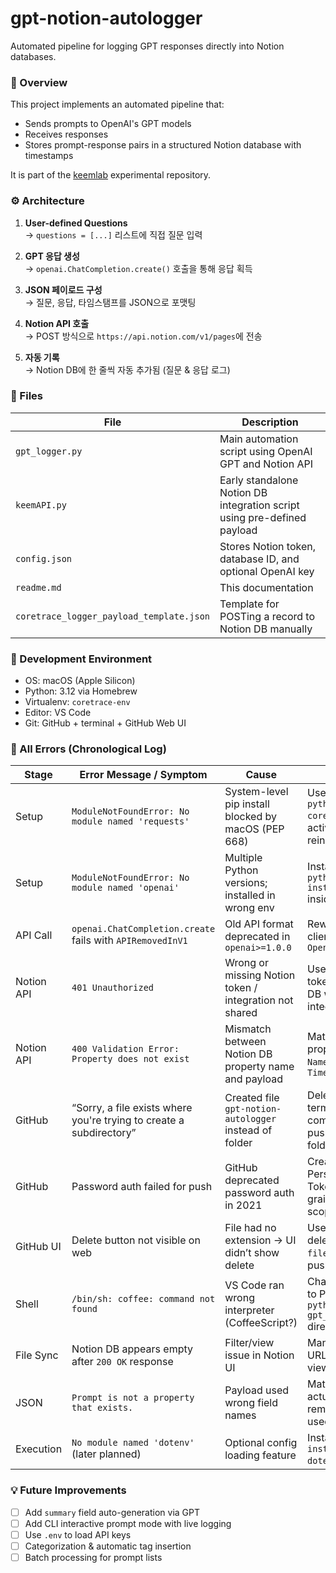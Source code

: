 # gpt-notion-autologger
  Automated pipeline for logging GPT responses directly into Notion databases.


### 🧠 Overview

This project implements an automated pipeline that:
- Sends prompts to OpenAI's GPT models
- Receives responses
- Stores prompt-response pairs in a structured Notion database with timestamps

It is part of the [keemlab](https://github.com/kimnahyun57/keemlab) experimental repository.



### ⚙️ Architecture

1. **User-defined Questions**  
   → `questions = [...]` 리스트에 직접 질문 입력

2. **GPT 응답 생성**  
   → `openai.ChatCompletion.create()` 호출을 통해 응답 획득

3. **JSON 페이로드 구성**  
   → 질문, 응답, 타임스탬프를 JSON으로 포맷팅

4. **Notion API 호출**  
   → POST 방식으로 `https://api.notion.com/v1/pages`에 전송

5. **자동 기록**  
   → Notion DB에 한 줄씩 자동 추가됨 (질문 & 응답 로그)



### 📁 Files

| File | Description |
|------|-------------|
| `gpt_logger.py` | Main automation script using OpenAI GPT and Notion API |
| `keemAPI.py` | Early standalone Notion DB integration script using pre-defined payload |
| `config.json` | Stores Notion token, database ID, and optional OpenAI key |
| `readme.md` | This documentation |
| `coretrace_logger_payload_template.json` | Template for POSTing a record to Notion DB manually |



### 🧪 Development Environment

- OS: macOS (Apple Silicon)
- Python: 3.12 via Homebrew
- Virtualenv: `coretrace-env`
- Editor: VS Code
- Git: GitHub + terminal + GitHub Web UI



### 🐛 All Errors (Chronological Log)

| Stage | Error Message / Symptom | Cause | Resolution |
|-------|--------------------------|-------|------------|
| Setup | `ModuleNotFoundError: No module named 'requests'` | System-level pip install blocked by macOS (PEP 668) | Used virtualenv: `python3 -m venv coretrace-env` → activated → reinstalled `requests` |
| Setup | `ModuleNotFoundError: No module named 'openai'` | Multiple Python versions; installed in wrong env | Installed with: `python3.12 -m pip install openai` inside correct venv |
| API Call | `openai.ChatCompletion.create` fails with `APIRemovedInV1` | Old API format deprecated in `openai>=1.0.0` | Rewrote using new client: `client = OpenAI(api_key=...)` |
| Notion API | `401 Unauthorized` | Wrong or missing Notion token / integration not shared | Used `secret_...` token and shared DB with the integration manually |
| Notion API | `400 Validation Error: Property does not exist` | Mismatch between Notion DB property name and payload | Matched Notion DB properties exactly: `Name`, `Response`, `Timestamp` |
| GitHub | “Sorry, a file exists where you're trying to create a subdirectory” | Created file `gpt-notion-autologger` instead of folder | Deleted file using terminal → committed → re-pushed to allow folder |
| GitHub | Password auth failed for push | GitHub deprecated password auth in 2021 | Created and used Personal Access Token (fine-grained, repo scope) |
| GitHub UI | Delete button not visible on web | File had no extension → UI didn’t show delete | Used local Git CLI to delete the file: `rm filename` + commit + push |
| Shell | `/bin/sh: coffee: command not found` | VS Code ran wrong interpreter (CoffeeScript?) | Changed interpreter to Python or used `python3 gpt_logger.py` directly |
| File Sync | Notion DB appears empty after `200 OK` response | Filter/view issue in Notion UI | Manually checked URL or updated view filters |
| JSON | `Prompt is not a property that exists.` | Payload used wrong field names | Matched keys to actual DB schema; removed `Prompt` and used `Name` |
| Execution | `No module named 'dotenv'` (later planned) | Optional config loading feature | Install with: `pip install python-dotenv` if needed |



### 💡 Future Improvements

- [ ] Add `summary` field auto-generation via GPT
- [ ] Add CLI interactive prompt mode with live logging
- [ ] Use `.env` to load API keys
- [ ] Categorization & automatic tag insertion
- [ ] Batch processing for prompt lists
